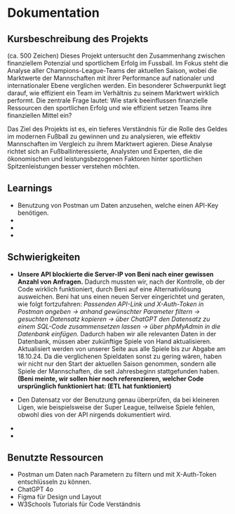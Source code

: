# Dokumentation

## Kursbeschreibung des Projekts
(ca. 500 Zeichen)
Dieses Projekt untersucht den Zusammenhang zwischen finanziellem Potenzial und sportlichem Erfolg im Fussball. Im Fokus steht die Analyse aller Champions-League-Teams der aktuellen Saison, wobei die Marktwerte der Mannschaften mit ihrer Performance auf nationaler und internationaler Ebene verglichen werden. Ein besonderer Schwerpunkt liegt darauf, wie effizient ein Team im Verhältnis zu seinem Marktwert wirklich performt. Die zentrale Frage lautet: Wie stark beeinflussen finanzielle Ressourcen den sportlichen Erfolg und wie effizient setzen Teams ihre finanziellen Mittel ein?

Das Ziel des Projekts ist es, ein tieferes Verständnis für die Rolle des Geldes im modernen Fußball zu gewinnen und zu analysieren, wie effektiv Mannschaften im Vergleich zu ihrem Marktwert agieren. Diese Analyse richtet sich an Fußballinteressierte, Analysten und Experten, die die ökonomischen und leistungsbezogenen Faktoren hinter sportlichen Spitzenleistungen besser verstehen möchten. 

## Learnings
- Benutzung von Postman um Daten anzusehen, welche einen API-Key benötigen.
- 
- 
- 

## Schwierigkeiten
- **Unsere API blockierte die Server-IP von Beni nach einer gewissen Anzahl von Anfragen.** Dadurch mussten wir, nach der Kontrolle, ob der Code wirklich funktioniert, durch Beni auf eine Alternativlösung ausweichen. Beni hat uns einen neuen Server eingerichtet und geraten, wie folgt fortzufahren: *Passenden API-Link und X-Auth-Token in Postman angeben -> anhand gewünschter Parameter filtern -> gesuchten Datensatz kopieren -> über ChatGPT den Datensatz zu einem SQL-Code zusammensetzen lassen -> über phpMyAdmin in die Datenbank einfügen.* Dadurch haben wir alle relevanten Daten in der Datenbank, müssen aber zukünftige Spiele von Hand aktualisieren. Aktualisiert werden von unserer Seite aus alle Spiele bis zur Abgabe am 18.10.24. Da die verglichenen Spieldaten sonst zu gering wären, haben wir nicht nur den Start der aktuellen Saison genommen, sondern alle Spiele der Mannschaften, die seit Jahresbeginn stattgefunden haben. **(Beni meinte, wir sollen hier noch referenzieren, welcher Code ursprünglich funktioniert hat: (ETL hat funktioniert)**
  
- Den Datensatz vor der Benutzung genau überprüfen, da bei kleineren Ligen, wie beispielsweise der Super League, teilweise Spiele fehlen, obwohl dies von der API nirgends dokumentiert wird.
- 
- 

## Benutzte Ressourcen
- Postman um Daten nach Parametern zu filtern und mit X-Auth-Token entschlüsseln zu können.
- ChatGPT 4o
- Figma für Design und Layout
- W3Schools Tutorials für Code Verständnis
